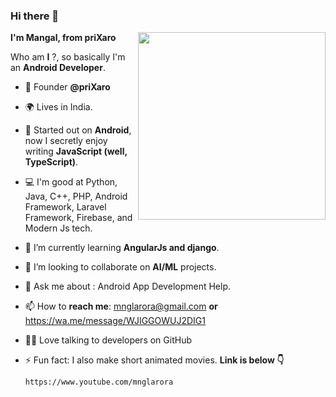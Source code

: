 ### Hi there 👋

**I'm Mangal, from priXaro**
<img src="https://raw.githubusercontent.com/samtstern/samtstern/master/SparkyWFH-01.png" align="right" width="300px"></img>

Who am **I** ?, so basically I'm an **Android Developer**.

- 💼 Founder **@priXaro**
- 🌍 Lives in India.
- 🔭 Started out on **Android**, now I secretly enjoy writing **JavaScript (well, TypeScript)**.
- 💻 I'm good at Python, Java, C++, PHP, Android Framework, Laravel Framework, Firebase, and Modern Js tech.
- 🌱 I’m currently learning **AngularJs and django**.
- 👯 I’m looking to collaborate on **AI/ML** projects.
- 💬 Ask me about : Android App Development Help.
- 📫 How to **reach me**: mnglarora@gmail.com **or** https://wa.me/message/WJIGGOWUJ2DIG1
- 👩‍💻 Love talking to developers on GitHub
- ⚡ Fun fact: I also make short animated movies. **Link is below 👇**
      
      https://www.youtube.com/mnglarora
